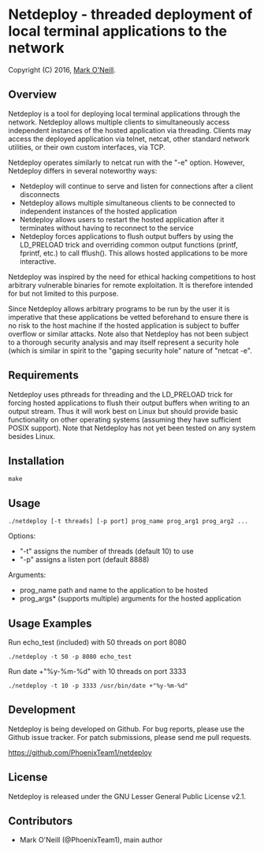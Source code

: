 # Netdeploy - threaded deployment of local terminal applications to the network
Copyright (C) 2016, [Mark O'Neill](//markoneill.name/).  


## Overview

Netdeploy is a tool for deploying local terminal applications through
the network. Netdeploy allows multiple clients to simultaneously
access independent instances of the hosted application via threading.
Clients may access the deployed application via telnet, netcat, other
standard network utilities, or their own custom interfaces, via TCP.

Netdeploy operates similarly to netcat run with the "-e" option.
However, Netdeploy differs in several noteworthy ways:

- Netdeploy will continue to serve and listen for connections after
  a client disconnects
- Netdeploy allows multiple simultaneous clients to be connected to
  independent instances of the hosted application
- Netdeploy allows users to restart the hosted application after it
  terminates without having to reconnect to the service
- Netdeploy forces applications to flush output buffers by using the
  LD\_PRELOAD trick and overriding common output functions (printf,
  fprintf, etc.) to call fflush(). This allows hosted applications
  to be more interactive.

Netdeploy was inspired by the need for ethical hacking competitions
to host arbitrary vulnerable binaries for remote exploitation. It is
therefore intended for but not limited to this purpose.

Since Netdeploy allows arbitrary programs to be run by the user it is
imperative that these applications be vetted beforehand to ensure there
is no risk to the host machine if the hosted application is subject to
buffer overflow or similar attacks. Note also that Netdeploy has not
been subject to a thorough security analysis and may itself represent
a security hole (which is similar in spirit to the "gaping security
hole" nature of "netcat -e".

## Requirements

Netdeploy uses pthreads for threading and the LD\_PRELOAD trick for
forcing hosted applications to flush their output buffers when writing
to an output stream. Thus it will work best on Linux but should 
provide basic functionality on other operating systems (assuming they
have sufficient POSIX support). Note that Netdeploy has not yet been 
tested on any system besides Linux.


## Installation

    make


## Usage

    ./netdeploy [-t threads] [-p port] prog_name prog_arg1 prog_arg2 ...

Options: 

- "-t" assigns the number of threads (default 10) to use 
- "-p" assigns a listen port (default 8888)

Arguments:

- prog\_name path and name to the application to be hosted
- prog\_args\* (supports multiple) arguments for the hosted application


## Usage Examples

Run echo\_test (included) with 50 threads on port 8080

    ./netdeploy -t 50 -p 8080 echo_test

Run date +"%y-%m-%d" with 10 threads on port 3333

    ./netdeploy -t 10 -p 3333 /usr/bin/date +"%y-%m-%d"

## Development

Netdeploy is being developed on Github.  For bug reports, please use the Github
issue tracker.  For patch submissions, please send me pull requests.

https://github.com/PhoenixTeam1/netdeploy


## License

Netdeploy is released under the GNU Lesser General Public License v2.1.


## Contributors

-   Mark O'Neill (@PhoenixTeam1), main author
